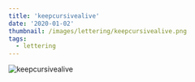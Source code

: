```yaml
---
title: 'keepcursivealive'
date: '2020-01-02'
thumbnail: /images/lettering/keepcursivealive.png
tags:
  - lettering
---
```


![keepcursivealive](/images/lettering/keepcursivealive.png)
